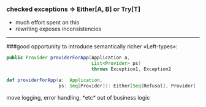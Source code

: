 ### checked exceptions => Either[A, B] or Try[T]
- much effort spent on this
- rewriting exposes inconsistencies

---

###good opportunity to introduce semantically richer «Left-types»:
```java
public Provider providerForApp(Application a,
                               List<Provider> ps)
                               throws Exception1, Exception2
```
```scala
def providerForApp(a:  Application,
                   ps: Seq[Provider]): Either[Seq[Refusal], Provider]
```

<aside class="notes">
move logging, error handling, *etc* out of business logic
</aside>
